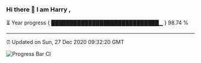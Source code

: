 ### Hi there 👋 I am Harry , 

⏳ Year progress { █████████████████████████████▁ } 98.74 %

---

⏰ Updated on Sun, 27 Dec 2020 09:32:20 GMT

![Progress Bar CI](https://github.com/duykhang68/duykhang68/workflows/Progress%20Bar%20CI/badge.svg)
